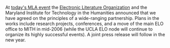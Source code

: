 At [today's MLA event](http://www.eliterature.org/2005/12/e-lit-and-new-media-happy-hour-at-mla/) the [Electronic Literature Organization](http://www.eliterature.org) and the Maryland Institute for Technology in the Humanities announced that we have agreed on the principles of a wide-ranging partnership. Plans in the works include research projects, conferences, and a move of the main ELO office to MITH in mid-2006 (while the UCLA ELO node will continue to organize its highly successful events). A joint press release will follow in the new year.